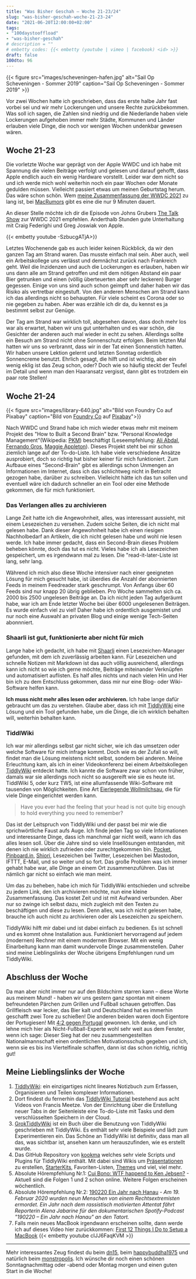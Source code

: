 ```yaml
---
title: "Was Bisher Geschah – Woche 21-23/24"
slug: "was-bisher-geschah-woche-21-23-24"
date: "2021-06-20T12:00:00+02:00"
tags:
- "100daystooffload"
- "was-bisher-geschah"
# description = ""
# embetty codes: {{< embetty (youtube | vimeo | facebook) <id> >}}
draft: false
100dto: 96
---
```


{{< figure src="images/scheveningen-hafen.jpg" alt="Sail Op Scheveningen - Sommer 2019" caption="Sail Op Scheveningen - Sommer 2019" >}}

Vor zwei Wochen hatte ich geschrieben, dass das erste halbe Jahr fast vorbei sei und wir mehr Lockerungen und unsere Rechte zurückbekommen. Was soll ich sagen, die Zahlen sind niedrig und die Niederlande haben viele Lockerungen aufgehoben immer mehr Städte, Kommunen und Länder erlauben viele Dinge, die noch vor wenigen Wochen undenkbar gewesen wären.

## Woche 21-23

Die vorletzte Woche war geprägt von der Apple WWDC und ich habe mit Spannung die vielen Beiträge verfolgt und gelesen und darauf gehofft, dass Apple endlich auch ein wenig Hardware vorstellt. Leider war dem nicht so und ich werde mich wohl weiterhin noch ein paar Wochen oder Monate gedulden müssen. Vielleicht passiert etwas um meinen Geburtstag herum. Das wäre schon schön. Wem [meine Zusammenfassung der WWDC 2021](https://zn80.net/2021/06/apple-keynote-zur-wwdc-2021/) zu lang ist, bei [MacRumors](https://www.macrumors.com/2021/06/07/wwdc-2021-recap/) gibt es eine die nur 9 Minuten dauert.

An dieser Stelle möchte ich dir die Episode von Johns Grubers [The Talk Show](https://www.youtube.com/watch?v=-SzbucgATjA) zur WWDC 2021 empfehlen. Anderthalb Stunden gute Unterhaltung mit Craig Federighi und Greg Joswiak von Apple. 

{{< embetty youtube -SzbucgATjA>}}

Letztes Wochenende gab es auch leider keinen Rückblick, da wir den ganzen Tag am Strand waren. Das musste einfach mal sein. Aber auch, weil ein Arbeitskollege uns verlässt und demnächst zurück nach Frankreich geht. Weil die Inzidenzen und auch die Lockerungen es erlauben, haben wir uns dann alle am Strand getroffen und mit dem nötigen Abstand ein paar Bier getrunken und einen (völlig überteuerten aber sehr leckeren) Burger gegessen. Einige von uns sind auch schon geimpft und daher haben wir das Risiko als vertretbar eingestuft. Von den anderen Menschen am Strand kann ich das allerdings nicht so behaupten. Für viele scheint es Corona oder so nie gegeben zu haben. Aber was erzähle ich dir da, du kennst es ja bestimmt selbst zur Genüge.

Der Tag am Strand war wirklich toll, abgesehen davon, dass doch mehr los war als erwartet, haben wir uns gut unterhalten und es war schön, die Gesichter der anderen auch mal wieder in echt zu sehen. Allerdings sollte ein Besuch am Strand nicht ohne Sonnenschutz erfolgen. Beim letzten Mal hatten wir uns so verbrannt, dass wir in der Tat einen Sonnenstich hatten. Wir haben unsere Lektion gelernt und letzten Sonntag ordentlich Sonnencreme benutzt. Ehrlich gesagt, die hilft und ist wichtig, aber ein wenig eklig ist das Zeug schon, oder? Doch wie so häufig steckt der Teufel im Detail und wenn man den Haaransatz vergisst, dann gibt es trotzdem ein paar rote Stellen!

## Woche 21-24

{{< figure src="images/library-640.jpg" alt="Bild von Foundry Co auf Pixabay" caption="Bild von [Foundry Co](https://pixabay.com/de/users/foundry-923783/) auf [Pixabay](https://pixabay.com/de/)">}}

Nach WWDC und Strand habe ich mich wieder etwas mehr mit meinem Projekt des "How to Built a Second Brain" bzw. "Personal Knowledge Management"(Wikipedia: [PKM]) beschäftigt (Leseempfehlung: [Ali Abdal], [Fernando Gros], [Maggie Appleton][basb]). Dieses Projekt steht bei mir schon ziemlich lange auf der To-do-Liste. Ich habe viele verschiedene Ansätze ausprobiert, doch so richtig hat bisher keiner für mich funktioniert. Zum Aufbaue eines "Second-Brain" gibt es allerdings schon Unmengen an Informationen im Internet, dass ich das schlichtweg nicht in Betracht gezogen habe, darüber zu schreiben. Vielleicht hätte ich das tun sollen und eventuell wäre ich dadurch schneller an ein Tool oder eine Methode gekommen, die für mich funktioniert.

[PKM]: https://de.wikipedia.org/wiki/Pers%C3%B6nliches_Wissensmanagement
[Ali Abdal]: https://aliabdaal.com/building-a-second-brain/
[Fernando Gros]: https://fernandogros.com/building-a-second-brain/
[basb]: https://maggieappleton.com/basb

### Das Verlangen alles zu archivieren

Lange Zeit hatte ich die Angewohnheit, alles, was interessant aussieht, mit einem Lesezeichen zu versehen. Zudem solche Seiten, die ich nicht mal gelesen habe. Dank dieser Angewohnheit habe ich einen riesigen Nachholbedarf an Artikeln, die ich nicht gelesen habe und wohl nie lesen werde. Ich habe immer gedacht, dass ein Second-Brain dieses Problem beheben könnte, doch das tut es nicht. Vieles habe ich als Lesezeichen gespeichert, um es irgendwann mal zu lesen. Die "read-it-later-Liste ist lang, sehr lang.

Während ich mich also diese Woche intensiver nach einer geeigneten Lösung für mich gesucht habe, ist überdies die Anzahl der abonnierten Feeds in meinem Feedreader stark geschrumpt. Von Anfangs über 60 Feeds sind nur knapp 20 übrig geblieben. Pro Woche sammelten sich ca. 2000 bis 2500 ungelesen Beiträge an. Da ich nicht jeden Tag aufgeräumt habe, war ich am Ende letzter Woche bei über 6000 ungelesenen Beiträgen. Es wurde einfach viel zu viel! Daher habe ich ordentlich ausgemistet und nur noch eine Auswahl an privaten Blog und einige wenige Tech-Seiten abonnniert.

### Shaarli ist gut, funktionierte aber nicht für mich

Lange habe ich gedacht, ich habe mit [Shaarli] einen Lesezeichen-Manager gefunden, mit dem ich zuverlässig arbeiten kann. Für Lesezeichen und schnelle Notizen mit Markdown ist das auch völlig ausreichend, allerdings kann ich nicht so wie ich gerne möchte, Beiträge miteinander Verknüpfen und automatisiert auflisten. Es half alles nichts und nach vielen Hin und Her bin ich zu dem Entschluss gekommen, dass mir nur eine Blog- oder Wiki-Software helfen kann.

**Ich muss nicht mehr alles lesen oder archivieren.** Ich habe lange dafür gebraucht um das zu verstehen. Glaube aber, dass ich mit [TiddlyWiki] eine Lösung und ein Tool gefunden habe, um die Dinge, die ich wirklich behalten will, weiterhin behalten kann.

### TiddlWiki

Ich war mir allerdings selbst gar nicht sicher, wie ich das umsetzen oder welche Software für mich infrage kommt. Doch wie es der Zufall so will, findet man die Lösung meistens nicht selbst, sondern bei anderen. Meine Erleuchtung kam, als ich in einer Videokonferenz bei einem Arbeitskollegen [TiddlyWiki] entdeckt hatte. Ich kannte die Software zwar schon von früher, damals war sie allerdings noch nicht so ausgereift wie sie es heute ist. TiddlWiki 5, oder kurz TW5, ist eine allumfassende Wiki-Software mit tausenden von Möglichkeiten. Eine Art [Eierlegende Wollmilchsau], die für viele Dinge eingerichtet werden kann.

> Have you ever had the feeling that your head is not quite big enough to hold everything you need to remember?

Das ist der Leitspruch von TiddlyWiki und der passt bei mir wie die sprichwörtliche Faust aufs Auge. Ich finde jeden Tag so viele Informationen und interessante Dinge, dass ich manchmal gar nicht weiß, wann ich das alles lesen soll. Über die Jahre sind so viele Insellösungen entstanden, mit denen ich nie wirklich zufrieden oder zurechtgekommen bin. [Pocket], [Pinboard.in], [Shiori], Lesezeichen bei Twitter, Lesezeichen bei Mastodon, IFTTT, E-Mail, und so weiter und so fort. Das große Problem was ich immer gehabt habe war, alle Dinge an einem Ort zusammenzuführen. Das ist nämlich gar nicht so einfach wie man meint.

Um das zu beheben, habe ich mich für TiddlyWiki entschieden und schreibe zu jedem Link, den ich archivieren möchte, nun eine kleine Zusammenfassung. Das kostet Zeit und ist mit Aufwand verbunden. Aber nur so zwinge ich selbst dazu, mich zugleich mit den Texten zu beschäftigen und diese zu lesen. Denn alles, was ich nicht gelesen habe, brauche ich auch nicht zu archivieren oder als Lesezeichen zu speichern.

TiddlyWiki hilft mir dabei und ist dabei einfach zu bedienen. Es ist schnell und es kommt ohne Installation aus. Funktioniert hervorragend auf jedem (modernen) Rechner mit einem modernen Browser. Mit ein wenig Einarbeitung kann man damit wundervolle Dinge zusammenstellen. Daher sind meine Lieblingslinks der Woche übrigens Empfehlungen rund um TiddlyWiki.

## Abschluss der Woche

Da man aber nicht immer nur auf den Bildschirm starren kann – diese Worte aus meinem Mund! - haben wir uns gestern ganz spontan mit einem befreundeten Pärchen zum Grillen und Fußball schauen getroffen. Das Grillfleisch war lecker, das Bier kalt und Deutschland hat es immerhin geschafft zwei Tore zu schießen! Die anderen beiden waren doch Eigentore der Portugiesen! Mit [4:2 gegen Portugal][sportschau] gewonnen. Ich denke, und ich lehne mich hier als Nicht-Fußball-Experte wohl sehr weit aus dem Fenster, wenn ich sage: Dieser Sieg hat der neu zusammengestellten Nationalmannschaft einen ordentlichen Motivationsschub gegeben und ich, wenn sie es bis ins Viertelfinale schaffen, dann ist das schon richtig, richtig gut!

## Meine Lieblingslinks der Woche

1. [TiddlyWiki]: ein einzigartiges nicht lineares Notizbuch zum Erfassen, Organisieren und Teilen komplexer Informationen. 
2. Dort findest du fernerhin das [TiddlyWiki Tutorial] bestehend aus acht Videos von Francis Meetze. Von der Einrichtung über die Erstellung neuer Tabs in der Seitenleiste eine To-do-Liste mit Tasks und dem verschlüsselten Speichern in der Cloud.
3. [GrokTiddlyWiki] ist ein Buch über die Benutzung von TiddlyWiki geschrieben mit TiddlyWiki. Es enthält sehr viele Beispiele und lädt zum Experimentieren ein. Das Schöne an TiddlyWiki ist definitiv, dass man all das, was sichtbar ist, ansehen kann um herauszufinden, wie es erstellt wurde.
4. Das GitHub Repository von [kookma] welches sehr viele Scripts und Plugins für TiddlyWiki enthält. Mit dabei sind Wikis um [Präsentationen](https://github.com/kookma/TW-Shiraz) zu erstellen, [StarterKits](https://github.com/kookma/TW-Shiraz), Favoriten-Listen, [Themes](https://github.com/kookma/Notebook) und viel, viel mehr.
5. Absolute Hörempfehlung Nr.1: [Cui Bono: WTF happend to Ken Jebsen?][kenjebsen] - Aktuell sind die Folgen 1 und 2 schon online. Weitere Folgen erscheinen wöchentlich.
6. Absolute Hörempfehlung Nr.2: [190220 Ein Jahr nach Hanau][hanau] - _Am 19. Februar 2020 wurden neun Menschen von einem Rechtsextremisten ermordet. Ein Jahr nach dem rassistisch motivierten Attentat fährt Reporterin Alena Jabarine für den dokumentarischen Spotify-Podcast "190220 – Ein Jahr nach Hanau" an den Tatort._
7. Falls mein neues MacBook irgendwann erscheinen sollte, dann werde ich auf dieses Video hier zurückkommen: [First 12 Things I Do to Setup a MacBook][12things-macbook]
    {{< embetty youtube cIJJ6FaqKVM >}}

[Eierlegende Wollmilchsau]: https://de.wikipedia.org/wiki/Eierlegende_Wollmilchsau
[TiddlyWiki]: https://tiddlywiki.com/
[Shaarli]: https://github.com/shaarli/Shaarli 
[Pocket]: https://getpocket.com
[Pinboard.in]: https://pinboard.in
[Shiori]: https://github.com/go-shiori/shiori
[TiddlyWiki Tutorial]: https://www.youtube.com/playlist?list=PLzZCajspPU_UjFn0uy-J9URz0LP4zhxRK
[GrokTiddlyWiki]: https://groktiddlywiki.com/read/
[kookma]: https://github.com/kookma?tab=repositories
[sportschau]: https://www.sportschau.de/fussball/uefaeuro2020/analyse-deutschland-portugal-dfb-team-begeistert-weil-loew-an-den-richtigen-stellen-justiert-100.html
[kenjebsen]: https://www.ardaudiothek.de/cui-bono-wtf-happened-to-ken-%20jebsen/89991466
[hanau]: https://www.grimme-online-award.de/2021/preistraeger/p/d/190220-ein-jahr-nach-hanau-1/
[12things-macbook]: https://www.youtube.com/watch?v=cIJJ6FaqKVM

---

Mehr interessantes Zeug findest du beim [dn15](https://dn15.de/), beim [happybuddha1975](https://happybuddha1975.de/) und natürlich beim [monstropolis](https://monstropolis.wordpress.com/). Ich wünsche dir noch einen schönen Sonntagnachmittag oder -abend oder Montag morgen und einen guten Start in die Woche!
